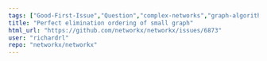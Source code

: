 ```yaml
---
tags: ["Good-First-Issue","Question","complex-networks","graph-algorithms","graph-analysis","graph-generation","graph-theory","graph-visualization","python","spec-0","spec-1","spec-4"]
title: "Perfect elimination ordering of small graph"
html_url: "https://github.com/networkx/networkx/issues/6873"
user: "richardrl"
repo: "networkx/networkx"
---
```


